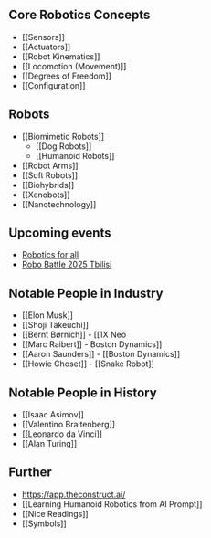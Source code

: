 ## Core Robotics Concepts
- [[Sensors]]
- [[Actuators]]
- [[Robot Kinematics]]
- [[Locomotion (Movement)]]
- [[Degrees of Freedom]]
- [[Configuration]]

## Robots
- [[Biomimetic Robots]]
	- [[Dog Robots]]
	- [[Humanoid Robots]]
- [[Robot Arms]]
- [[Soft Robots]]
- [[Biohybrids]]
- [[Xenobots]]
- [[Nanotechnology]]

## Upcoming events
- [Robotics for all](https://www.roboticsforall.net/)
- [Robo Battle 2025 Tbilisi](https://www.facebook.com/events/tbilisi-georgia/robo-battle-2025/613974718346782/)

## Notable People in Industry
- [[Elon Musk]]
- [[Shoji Takeuchi]]
- [[Bernt Børnich]] - [[1X Neo
- [[Marc Raibert]] - Boston Dynamics]]
- [[Aaron Saunders]] - [[Boston Dynamics]]
- [[Howie Choset]] - [[Snake Robot]]

## Notable People in History
- [[Isaac Asimov]]
- [[Valentino Braitenberg]]
- [[Leonardo da Vinci]]
- [[Alan Turing]]

## Further
- https://app.theconstruct.ai/
- [[Learning Humanoid Robotics from AI Prompt]]
- [[Nice Readings]]
- [[Symbols]]
